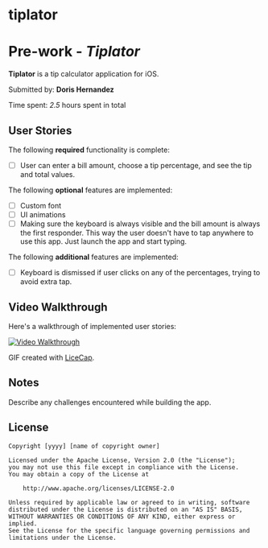 # tiplator
# Pre-work - *Tiplator*

**Tiplator** is a tip calculator application for iOS.

Submitted by: **Doris Hernandez**

Time spent: *2.5* hours spent in total

## User Stories

The following **required** functionality is complete:
* [ ] User can enter a bill amount, choose a tip percentage, and see the tip and total values.

The following **optional** features are implemented:
* [ ] Custom font
* [ ] UI animations
* [ ] Making sure the keyboard is always visible and the bill amount is always the first responder. This way the user doesn't have to tap anywhere to use this app. Just launch the app and start typing.

The following **additional** features are implemented:

- [ ]  Keyboard is dismissed if user clicks on any of the percentages, trying to avoid extra tap. 

## Video Walkthrough

Here's a walkthrough of implemented user stories:

<a href="/course_images/ios_for_designers/name%20of%20your%20file%20in%20the%20repo.gif" target="_blank"><img src='/course_images/ios_for_designers/name%20of%20your%20file%20in%20the%20repo.gif' title='Video Walkthrough' width='' alt='Video Walkthrough' /></a>

GIF created with [LiceCap](http://www.cockos.com/licecap/).

## Notes

Describe any challenges encountered while building the app.

## License

    Copyright [yyyy] [name of copyright owner]

    Licensed under the Apache License, Version 2.0 (the "License");
    you may not use this file except in compliance with the License.
    You may obtain a copy of the License at

        http://www.apache.org/licenses/LICENSE-2.0

    Unless required by applicable law or agreed to in writing, software
    distributed under the License is distributed on an "AS IS" BASIS,
    WITHOUT WARRANTIES OR CONDITIONS OF ANY KIND, either express or implied.
    See the License for the specific language governing permissions and
    limitations under the License.
